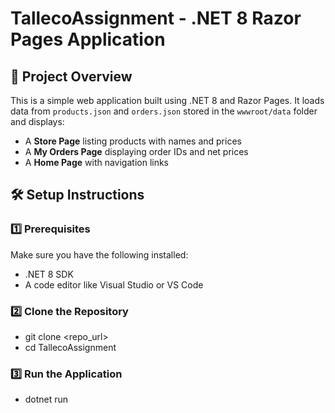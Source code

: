 # TallecoAssignment - .NET 8 Razor Pages Application

## 📌 Project Overview

This is a simple web application built using .NET 8 and Razor Pages. It loads data from `products.json` and `orders.json` stored in the `wwwroot/data` folder and displays:

- A **Store Page** listing products with names and prices
- A **My Orders Page** displaying order IDs and net prices
- A **Home Page** with navigation links

## 🛠️ Setup Instructions

### 1️⃣ Prerequisites
Make sure you have the following installed:
- .NET 8 SDK
- A code editor like Visual Studio or VS Code

### 2️⃣ Clone the Repository

- git clone <repo_url>
- cd TallecoAssignment

### 3️⃣ Run the Application

- dotnet run
